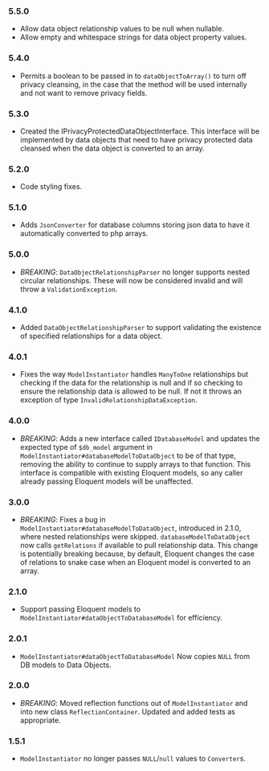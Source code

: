### 5.5.0
* Allow data object relationship values to be null when nullable.
* Allow empty and whitespace strings for data object property values.

### 5.4.0
* Permits a boolean to be passed in to `dataObjectToArray()` to turn off privacy cleansing, in the case that the method will be used internally and not want to remove privacy fields.

### 5.3.0
* Created the IPrivacyProtectedDataObjectInterface. This interface will be implemented by data objects that need to have privacy protected data cleansed when the data object is converted to an array.

### 5.2.0
* Code styling fixes.

### 5.1.0
* Adds `JsonConverter` for database columns storing json data to have it automatically converted to php arrays.

### 5.0.0
* _BREAKING_: `DataObjectRelationshipParser` no longer supports nested circular relationships. These will now be considered invalid and will throw a `ValidationException`.

### 4.1.0
* Added `DataObjectRelationshipParser` to support validating the existence of specified relationships for a data object.

### 4.0.1
* Fixes the way `ModelInstantiator` handles `ManyToOne` relationships but checking if the data for the relationship is null and if so checking to ensure the relationship data is allowed to be null.  If not it throws an exception of type `InvalidRelationshipDataException`.

### 4.0.0
* _BREAKING_: Adds a new interface called `IDatabaseModel` and updates the expected type of `$db_model` argument in `ModelInstantiator#databaseModelToDataObject` to be of that type, removing the ability to continue to supply arrays to that function. This interface is compatible with existing Eloquent models, so any caller already passing Eloquent models will be unaffected.

### 3.0.0
* _BREAKING_: Fixes a bug in `ModelInstantiator#databaseModelToDataObject`, introduced in 2.1.0, where nested relationships were skipped.  `databaseModelToDataObject` now calls `getRelations` if available to pull relationship data.  This change is potentially breaking because, by default, Eloquent changes the case of relations to snake case when an Eloquent model is converted to an array.

### 2.1.0
* Support passing Eloquent models to `ModelInstantiator#dataObjectToDatabaseModel` for efficiency.

### 2.0.1
* `ModelInstantiator#dataObjectToDatabaseModel` Now copies `NULL` from DB models to Data Objects.

### 2.0.0
* _BREAKING_: Moved reflection functions out of `ModelInstantiator` and into new class `ReflectionContainer`. Updated and added tests as appropriate.

### 1.5.1
* `ModelInstantiator` no longer passes `NULL`/`null` values to `Converter`s.
